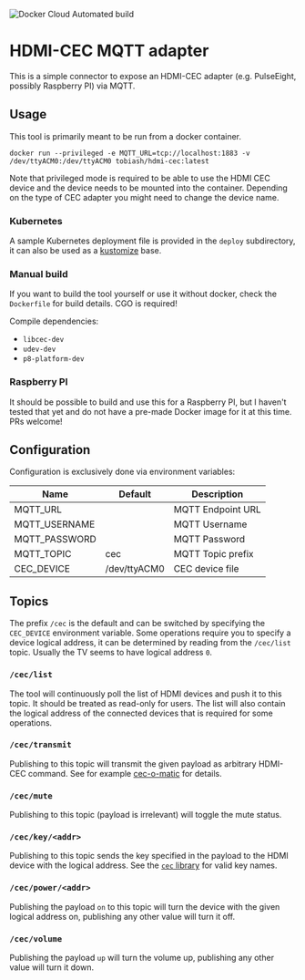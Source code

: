 ![Docker Cloud Automated build](https://img.shields.io/docker/cloud/automated/tobiasha/hdmi-cec?style=flat-square)

# HDMI-CEC MQTT adapter

This is a simple connector to expose an HDMI-CEC adapter (e.g. PulseEight,
possibly Raspberry PI) via MQTT.

## Usage

This tool is primarily meant to be run from a docker container.

```
docker run --privileged -e MQTT_URL=tcp://localhost:1883 -v /dev/ttyACM0:/dev/ttyACM0 tobiash/hdmi-cec:latest
```

Note that privileged mode is required to be able to use the HDMI CEC device and
the device needs to be mounted into the container. Depending on the type of CEC
adapter you might need to change the device name.

### Kubernetes

A sample Kubernetes deployment file is provided in the `deploy` subdirectory, it
can also be used as a [kustomize](https://kustomize.io/) base.

### Manual build

If you want to build the tool yourself or use it without docker, check the
`Dockerfile` for build details. CGO is required!

Compile dependencies:

- `libcec-dev`
- `udev-dev`
- `p8-platform-dev`

### Raspberry PI

It should be possible to build and use this for a Raspberry PI, but I haven't
tested that yet and do not have a pre-made Docker image for it at this time. PRs
welcome!

## Configuration

Configuration is exclusively done via environment variables:

| Name | Default | Description |
| ---- | ------- | ----------- |
| MQTT_URL | | MQTT Endpoint URL |
| MQTT_USERNAME | | MQTT Username |
| MQTT_PASSWORD | | MQTT Password |
| MQTT_TOPIC | cec | MQTT Topic prefix |
| CEC_DEVICE | /dev/ttyACM0 | CEC device file |

## Topics

The prefix `/cec` is the default and can be switched by specifying the
`CEC_DEVICE` environment variable. Some operations require you to specify a
device logical address, it can be determined by reading from the `/cec/list`
topic. Usually the TV seems to have logical address `0`.

### `/cec/list`

The tool will continuously poll the list of HDMI devices and push it to this
topic. It should be treated as read-only for users. The list will also contain
the logical address of the connected devices that is required for some
operations.

### `/cec/transmit`

Publishing to this topic will transmit the given payload as arbitrary HDMI-CEC
command. See for example [cec-o-matic](http://www.cec-o-matic.com/) for details.

### `/cec/mute`

Publishing to this topic (payload is irrelevant) will toggle the mute status.

### `/cec/key/<addr>`

Publishing to this topic sends the key specified in the payload to the HDMI 
device with the logical address. See the [`cec`
library](https://github.com/chbmuc/cec/blob/master/cec.go#L34) for valid key
names.

### `/cec/power/<addr>`

Publishing the payload `on` to this topic will turn the device with the given
logical address on, publishing any other value will turn it off.

### `/cec/volume`

Publishing the payload `up` will turn the volume up, publishing any other
value will turn it down.
